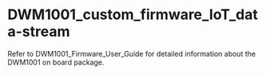 # DWM1001_custom_firmware_IoT_data-stream
Refer to DWM1001_Firmware_User_Guide for detailed information about the DWM1001 on board package.
